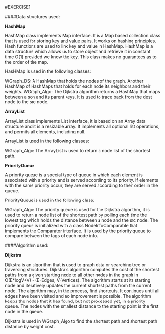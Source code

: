 #EXERCISE1

####Data structures used:

**HashMap**


HashMap class implements Map interface.
It is a Map based collection class that is used for storing key and value pairs.
It works on hashing principles. Hash functions are used to link key and value in HashMap.
HashMap is a data structure which allows us to store object and retrieve it in
constant time O(1) provided we know the key.
This class makes no guarantees as to the order of the map.

HasHMap is used in the following classes:

WGraph_DS: A HashMap that holds the nodes of the graph. 
Another HashMap of HashMaps that holds for each node its neighbors and their weights.
WGraph_Algo: The Dijkstra algorithm returns a HashMap that maps
between a son and its parent keys.
It is used to trace back from the dest node to the src node.

**ArrayList**

ArrayList class implements List interface, it is based on an Array data structure and it is a resizable array.
It implements all optional list operations, and permits all elements, including null.

ArrayList is used in the following classes:

WGraph_Algo: The ArrayList is used to return a node list of the shortest path.

**PriorityQueue**

A priority queue is a special type of queue in which each element is associated with a priority
and is served according to its priority.
If elements with the same priority occur, they are served according to their order in the queue.

PriorityQueue is used in the following class:

WGraph_Algo: The priority queue is used for the Dijkstra algorithm,
it is used to return a node list of the shortest path by polling each time the lowest tag
which holds the distance between a node and the src node.
The priority queue is initialized with a class NodeInfoComparable
that implements the Comparator interface.
It is used by the priority queue to compare between the tags of each node info. 

####Algorithm used:

**Dijkstra**

Dijkstra is an algorithm that is used to graph data or searching tree or traversing structures.
Dijkstra's algorithm computes the cost of the shortest paths from a given starting node
to all other nodes in the graph in O(E*logV+V) - (E-Edges, V-Vertices).
The algorithm starts at its starting node and iteratively updates the current shortest paths
from the current node. The algorithm may, in the process, find shortcuts.
It continues until all edges have been visited and no improvement is possible.
The algorithm keeps the nodes that it has found, but not processed yet, in a priority queue.
The nodes with the smallest distance to the starting point is the first node in the queue.

Dijkstra is used in WGraph_Algo to find the shortest path
and shortest path distance by weight cost.
